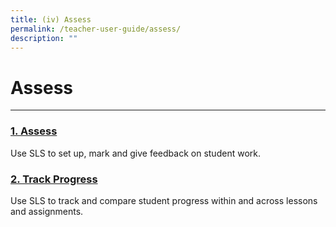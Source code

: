```yaml
---
title: (iv) Assess
permalink: /teacher-user-guide/assess/
description: ""
---
```

<h1>Assess</h1>
<hr>
<h3><a id="1assess" target="_blank" href="/teacher-user-guide/assess/index/">1. Assess</a></h3>
Use SLS to set up, mark and give feedback on student work.
<h3><a id="track-progress" target="_blank" href="/teacher-user-guide/track-progress/index/">2. Track Progress</a></h3>
Use SLS to track and compare student progress within and across lessons and assignments.